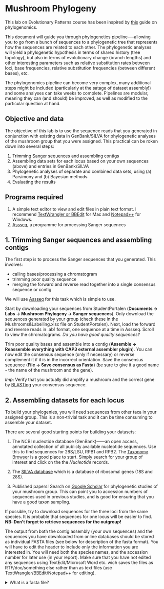 # Mushroom Phylogeny

This lab on Evolutionary Patterns course has been inspired by [this](https://github.com/iirisarri/PEB_Phylogenomics) guide on phylogenomics.

This document will guide you through phylogenetics pipeline—–allowing you to go from a bunch of sequences to a phylogenetic tree that represents how the sequences are related to each other. The phylogenetic analyses will yield a phylogenetic hypothesis in terms of shared history (tree topology), but also in terms of evolutionary change (branch lengths) and other
interesting parameters such as relative substitution rates between loci, base frequencies, relative substitution frequencies (between different bases), etc.

The phylogenomics pipeline can become very complex, many additional steps might be included (particularly at the satage of dataset assembly!) and some analyses can take weeks to complete. Pipelines are modular, meaning they can (and should) be improved, as well as modified to the particular question at hand.

## Objective and data

The objective of this lab is to use the sequence reads that you generated in conjunction with existing data in GenBank/SILVA for phylogenetic analyses of the mushroom group that you were assigned. This practical can be roken down into several steps:
1) Trimming Sanger sequences and assembling contigs
2) Assembling data sets for each locus based on your own sequences (above) and entries in GenBank/SILVA
3) Phylogenetic analyses of separate and combined data sets, using (a) Parsimony and (b) Bayesian methods 
4) Evaluating the results 

## Programs required
1) A simple text editor to view and edit files in plain text format. I recommend [TextWrangler or BBEdit](https://www.barebones.com/products/textwrangler/) for Mac and [Notepad++](https://notepad-plus-plus.org/downloads/) for Windows.
2) [Assseq](https://ormbunkar.se/assseq/downloads/), a programme for processing Sanger sequences  

## 1. Trimming Sanger sequences and assembling contigs

The first step is to process the Sanger sequences that you generated. This involves: 
- calling bases/processing a chromatogram 
- trimming poor quality sequence
- merging the forward and reverse read together into a single consensus sequence or contig

We will use [Assseq](https://github.com/andersla/Assseq) for this task which is simple to use. 

Start by downloading your sequences from StudentPortalen (**Documents -> Labs -> Mushroom Phylogeny -> Sanger sequences**). Only download the sequences generated by your group (check these in the Mushrooms&Labelling.xlsx file on StudentPortalen). Next, load the forward and reverse reads in .ab1 format, one sequence at a time in Assseq. Scroll to view the chromatograms. *Do you have good quality sequences?* 

Trim poor quality bases and assemble into a contig (**Assemble -> Reassemble everything with CAP3 external assembler plugin**). You can now edit the consensus sequence (only if necessary) or reverse complement it if it is in the incorrect orientation. Save the consensus sequence (**File -> Save consensus as Fasta**) (be sure to give it a good name - the name of the mushroom and the gene).

*Imp*: Verify that you actually did amplify a mushroom and the correct gene by [BLASTing](https://blast.ncbi.nlm.nih.gov/Blast.cgi) your consensus sequence.


## 2. Assembling datasets for each locus

To build your phylogenies, you will need sequences from other taxa in your assigned group. This is a non-trivial task and it can be time consuming to assemble your dataset. 

There are several good starting points for building your datasets:
1) The NCBI nucleotide database (GenBank)——an open access, annotated collection of all publicly available nucleotide sequences. Use this to find sequences for 28S/LSU, RPB1 and RPB2. The [Taxonomy Browser](https://www.ncbi.nlm.nih.gov/Taxonomy/Browser/wwwtax.cgi) is a good place to start. Simply search for your group of interest and click on the the *Nucleotide* records. 

2) The [SILVA database](https://www.arb-silva.de/) which is a database of ribosomal genes (18S and 28S). 

3) Published papers! Search on [Google Scholar](https://scholar.google.com/) for phylogenetic studies of your mushroom group. This can point you to accession numbers of sequences used in previous studies, and is good for ensuring that you have a good taxon sampling. 

If possible, try to download sequences for the three loci from the same species. It is probable that sequences for one locus will be easier to find. 
**NB: Don't forget to retrieve sequences for the outgroup!**


The output from both the contig assembly (your own sequences) and the sequences you have downloaded from online databases should be stored as individual FASTA files (see below for description of the fasta format). You will have to edit the header to include only the information you are interested in. You will need both the species names, and the accession number for later use (in your report). Make sure that you have not edited any sequences using TextEdit/Microsoft Word etc. wich saves the files as RTF/doc/something else rather than as text files (use TextWrangler/BBEdit/Notepad++ for editing). 

<details>
<summary>What is a fasta file?</summary>
<br>
FASTA format is a text-based format for representing either nucleotide sequences or peptide sequences. A sequence in FASTA format consists of:
- Header: One line starting with a ">" sign, followed by a sequence identification code.
- Sequence line(s): One or more lines containing the sequence itself.
  
Example of 2 sequences in FASTA format:

```
>sequence A
ggtaagtcctctagtacaaacacccccaatattgtgatataattaaaattatattcatat
tctgttgccagaaaaaacacttttaggctatattagagccatcttctttgaagcgttgtc
>sequence B
ggtaagtgctctagtacaaacacccccaatattgtgatataattaaaattatattcatat
tctgttgccagattttacacttttaggctatattagagccatcttctttgaagcgttgtc
tatgcatcgatcgacgactg
```
</details>



